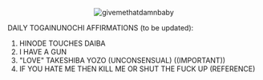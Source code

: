 <div align="center">

![givemethatdamnbaby](https://github.com/user-attachments/assets/ffcb6151-5f03-47cb-86fa-2c7b64fa0a65)

<div align="left">
DAILY TOGAINUNOCHI AFFIRMATIONS (to be updated):

  1. HINODE TOUCHES DAIBA
  2. I HAVE A GUN
  3. "LOVE" TAKESHIBA YOZO (UNCONSENSUAL) ((IMPORTANT))
  4. IF YOU HATE ME THEN KILL ME OR SHUT THE FUCK UP (REFERENCE)
